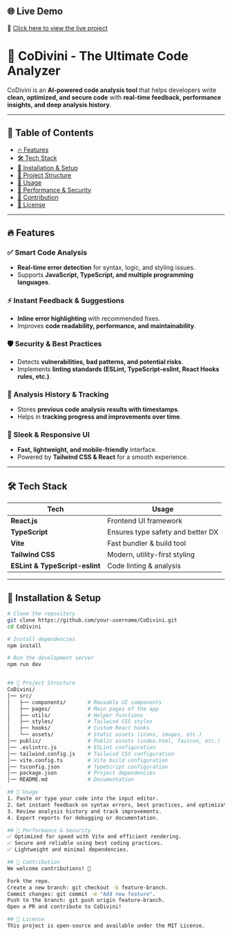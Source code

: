 ## 🌐 Live Demo  
🔗 [Click here to view the live project](https://co-divine-89kyog0pp-riyahablanis-projects.vercel.app/)



# 🚀 CoDivini - The Ultimate Code Analyzer  

CoDivini is an **AI-powered code analysis tool** that helps developers write **clean, optimized, and secure code** with **real-time feedback, performance insights, and deep analysis history**.  

---

## 📌 Table of Contents  
- [🔥 Features](#-features)  
- [🛠 Tech Stack](#-tech-stack)  
- [🚀 Installation & Setup](#-installation--setup)  
- [📂 Project Structure](#-project-structure)  
- [🎯 Usage](#-usage)  
- [🚀 Performance & Security](#-performance--security)  
- [🤝 Contribution](#-contribution)  
- [📜 License](#-license)  

---

## 🔥 Features  

### ✅ Smart Code Analysis  
- **Real-time error detection** for syntax, logic, and styling issues.  
- Supports **JavaScript, TypeScript, and multiple programming languages**.  

### ⚡ Instant Feedback & Suggestions  
- **Inline error highlighting** with recommended fixes.  
- Improves **code readability, performance, and maintainability**.  

### 🛡️ Security & Best Practices  
- Detects **vulnerabilities, bad patterns, and potential risks**.  
- Implements **linting standards (ESLint, TypeScript-eslint, React Hooks rules, etc.)**.  

### 📜 Analysis History & Tracking  
- Stores **previous code analysis results with timestamps**.  
- Helps in **tracking progress and improvements over time**.  

### 🎨 Sleek & Responsive UI  
- **Fast, lightweight, and mobile-friendly** interface.  
- Powered by **Tailwind CSS & React** for a smooth experience.  

---

## 🛠 Tech Stack  

| Tech            | Usage                                      |
|----------------|-------------------------------------------|
| **React.js**   | Frontend UI framework                     |
| **TypeScript** | Ensures type safety and better DX        |
| **Vite**       | Fast bundler & build tool                |
| **Tailwind CSS** | Modern, utility-first styling          |
| **ESLint & TypeScript-eslint** | Code linting & analysis  |

---

## 🚀 Installation & Setup  

```sh
# Clone the repository  
git clone https://github.com/your-username/CoDivini.git  
cd CoDivini  

# Install dependencies  
npm install  

# Run the development server  
npm run dev  


## 📂 Project Structure
CoDivini/  
│── src/  
│   ├── components/       # Reusable UI components  
│   ├── pages/            # Main pages of the app  
│   ├── utils/            # Helper functions  
│   ├── styles/           # Tailwind CSS styles  
│   ├── hooks/            # Custom React hooks  
│   └── assets/           # Static assets (icons, images, etc.)  
│── public/               # Public assets (index.html, favicon, etc.)  
│── .eslintrc.js          # ESLint configuration  
│── tailwind.config.js    # Tailwind CSS configuration  
│── vite.config.ts        # Vite build configuration  
│── tsconfig.json         # TypeScript configuration  
│── package.json          # Project dependencies  
│── README.md             # Documentation  

## 🎯 Usage
1. Paste or type your code into the input editor.
2. Get instant feedback on syntax errors, best practices, and optimizations.
3. Review analysis history and track improvements.
4. Export reports for debugging or documentation.

## 🚀 Performance & Security
✅ Optimized for speed with Vite and efficient rendering.
✅ Secure and reliable using best coding practices.
✅ Lightweight and minimal dependencies.

## 🤝 Contribution
We welcome contributions! 🚀

Fork the repo.
Create a new branch: git checkout -b feature-branch.
Commit changes: git commit -m "Add new feature".
Push to the branch: git push origin feature-branch.
Open a PR and contribute to CoDivini!

## 📜 License
This project is open-source and available under the MIT License.

